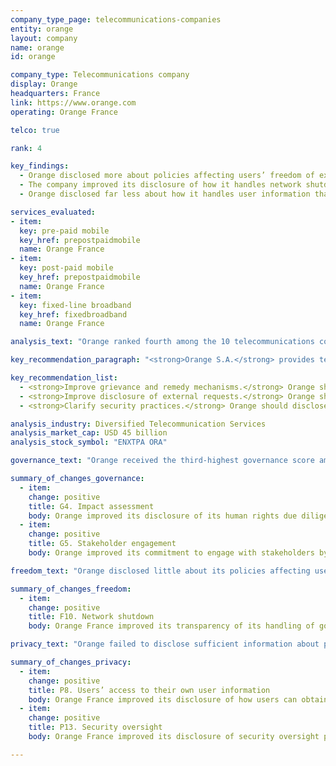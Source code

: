 ```yaml
---
company_type_page: telecommunications-companies
entity: orange
layout: company
name: orange
id: orange

company_type: Telecommunications company
display: Orange
headquarters: France
link: https://www.orange.com
operating: Orange France

telco: true

rank: 4

key_findings:
  - Orange disclosed more about policies affecting users’ freedom of expression and privacy than most telecommunications companies evaluated, but less than its European peers.
  - The company improved its disclosure of how it handles network shutdown requests from governments, but lacked sufficient information about other policies affecting users’ freedom of expression.
  - Orange disclosed far less about how it handles user information than its European peers, and almost nothing about how it keeps user information secure.

services_evaluated:
- item:
  key: pre-paid mobile
  key_href: prepostpaidmobile
  name: Orange France
- item:
  key: post-paid mobile
  key_href: prepostpaidmobile
  name: Orange France
- item:
  key: fixed-line broadband
  key_href: fixedbroadband
  name: Orange France

analysis_text: "Orange ranked fourth among the 10 telecommunications companies evaluated, disclosing less about its policies and practices affecting freedom of expression and privacy than Vodafone, AT&T, and Telefónica. The company disclosed a strong commitment to freedom of expression and privacy as human rights, and as a full member of the Global Network Initiative (GNI) since March 2017, it now commits to engage with a range of stakeholders on freedom of expression and privacy issues. Orange made several positive changes in the 2018 Index, including clarifying a commitment to push back on government requests to shut down networks, providing more detailed data about government requests for user information, and improving its disclosure of options users have to obtain the information that Orange holds about them. Despite these steps, the company fell short of its European and GNI peers in key areas. It disclosed nothing about how it handles government requests to block content or restrict user accounts, and Orange France did not provide the same level of detail as Vodafone UK or Telefónica Spain about its handling of user information. The company also lacked disclosure of its internal security procedures for keeping user data secure."

key_recommendation_paragraph: "<strong>Orange S.A.</strong> provides telephone and mobile telecommunications and other services in Europe, Africa, and worldwide."

key_recommendation_list:
  - <strong>Improve grievance and remedy mechanisms.</strong> Orange should improve its grievance mechanisms by providing clear procedures for users to directly submit complaints of violations to their freedom of expression or privacy rights.
  - <strong>Improve disclosure of external requests.</strong> Orange should disclose more about how it responds to government and private requests to block content or restrict user accounts.
  - <strong>Clarify security practices.</strong> Orange should disclose more about what it does to protect user data and how it responds in cases of data breaches.

analysis_industry: Diversified Telecommunication Services
analysis_market_cap: USD 45 billion
analysis_stock_symbol: "ENXTPA ORA"

governance_text: "Orange received the third-highest governance score among telecommunications companies, after Vodafone and Telefónica. Orange’s governance score improved in the 2018 Index, due to its joining the Global Network initiative (GNI), and to its improved clarity of its human rights due diligence practices. Notably, it earned the highest score among telecommunications companies for its <a href=\"https://www.orange.com/en/content/download/45336/1348812/version/7/file/Report+2016+Orange+Human+Rights+DIGITAL-VA.pdf\" target=\"_blank\">human rights due diligence commitments</a> (G4). However, the company disclosed almost nothing about its grievance and remedy mechanisms (G6), tying with Ooredoo for the second-lowest score among telecommunications companies on this indicator."

summary_of_changes_governance:
  - item:
    change: positive
    title: G4. Impact assessment
    body: Orange improved its disclosure of its human rights due diligence practices by clarifying that it conducts human rights impacts assessments (HRIAs) on a regular basis.
  - item:
    change: positive
    title: G5. Stakeholder engagement
    body: Orange improved its commitment to engage with stakeholders by joining the Global Network Initiative (GNI).

freedom_text: "Orange disclosed little about its policies affecting users’ freedom of expression, lagging behind Vodafone, AT&T, and Telefónica in this category. <br /><br /><strong>Content and account restriction requests:</strong> Unlike AT&T, Vodafone, and Telefónica, Orange disclosed no information about how it handles government and private requests to block websites, content, or user accounts (F5-F7). There are no legal obstacles preventing Orange from disclosing this information. <br /><br /><strong>Network management and shutdowns:</strong> As in the 2017 Index, Orange France disclosed nothing about its network management practices (F9), making it one of three companies, along with Etisalat UAE and Ooredoo Qatar, to receive no credit on this indicator (F9). While it clarified a commitment to push back on government requests to shut down networks, the company still revealed little about its processes for responding to these requests, lagging behind Vodafone UK, AT&T, and Telefónica Spain on this indicator (F10). <br /><br /><strong>Identity policy:</strong> Orange France requires pre-paid customers to provide a government-issued ID to activate a SIM card. This is appears to be <a href=\"https://www.legifrance.gouv.fr/affichCodeArticle.do?cidTexte=LEGITEXT000006070987&idArticle=LEGIARTI000006466369\" target=\"_blank\">legally required</a> in France."

summary_of_changes_freedom:
  - item:
    change: positive
    title: F10. Network shutdown
    body: Orange France improved its transparency of its handling of government network shutdown demands by disclosing an example in which it pushed back on such a request. However, the company still fell short of making a clear commitment to push back on overbroad requests.

privacy_text: "Orange failed to disclose sufficient information about policies affecting users’ privacy, ranking fourth among telecommunications companies in this category, behind AT&T, Vodafone, and Telefónica.<br /><br /><strong>Handling of user information:</strong> Orange France disclosed less information than Vodafone UK and AT&T about how it handles user information (P3-P8), but more than the rest of its peers. It did not disclose if targeted advertising is off by default, and provided only its fixed-broadband customers with a few options to control how their information is used for targeted advertising (P7). The company clarified that users can obtain a copy of the data that Orange France holds on them (P8), although it still did not indicate if this includes all of the public and private data it holds. <br /><br /><strong>Requests for user information:</strong> Orange disclosed less than AT&T, Vodafone, and Telefónica about how it handles government and private requests for user information (P10, P11). While Orange <a href=\"https://www.orange.com/en/content/download/43262/1315009/version/2/file/2017%20RAPPORT%20DE%20TRANSPARENCE_20.06.2017_final_eng.pdf\" target=\"_blank\">provided some data</a> on government requests for user information, it failed to provide data on such requests for a number of countries in which the company operates. When national law prohibits the release of such data, Orange should specify the legal barrier to disclosure. Orange, like the rest of its peers, did not commit to notify users about government and private requests for their data (P12). <br /><br /><strong>Security:</strong> Orange France disclosed less than Vodafone UK, AT&T, and Telefónica Spain about its security policies (P13-P18). The company disclosed some information about its internal mechanisms to keep user information secure (P13), but provided no information about what it does to address security vulnerabilities (P14), and disclosed nothing about its processes for responding to data breaches (P15). There are no legal obstacles preventing the company from disclosing how it handles security breaches."

summary_of_changes_privacy:
  - item:
    change: positive
    title: P8. Users’ access to their own user information
    body: Orange France improved its disclosure of how users can obtain a copy of data that the company holds on them.
  - item:
    change: positive
    title: P13. Security oversight
    body: Orange France improved its disclosure of security oversight processes by clarifying that the company has security teams conducting security audits on the company’s products and services.

---
```

